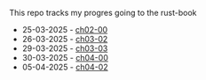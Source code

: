 This repo tracks my progres going to the rust-book

- 25-03-2025 - [ch02-00](https://rust-book.cs.brown.edu/ch02-00-guessing-game-tutorial.html)
- 26-03-2025 - [ch03-02](https://rust-book.cs.brown.edu/ch03-02-data-types.html)
- 29-03-2025 - [ch03-03](https://rust-book.cs.brown.edu/ch03-03-how-functions-work.html)
- 30-03-2025 - [ch04-00](https://rust-book.cs.brown.edu/ch04-00-understanding-ownership.html)
- 05-04-2025 - [ch04-02](https://rust-book.cs.brown.edu/ch04-02-references-and-borrowing.html)